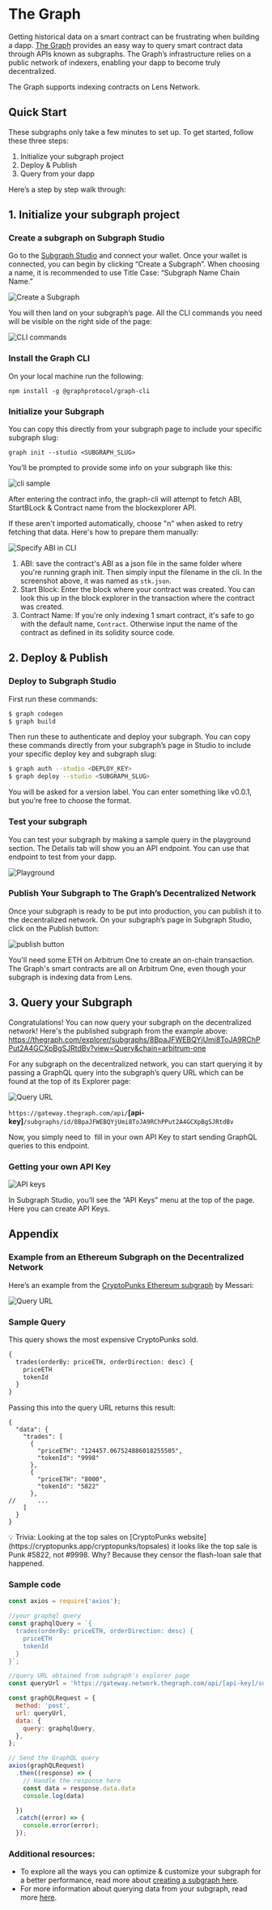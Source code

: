# The Graph 

Getting historical data on a smart contract can be frustrating when building a dapp. [The Graph](https://thegraph.com/) provides an easy way to query smart contract data through APIs known as subgraphs. The Graph’s infrastructure relies on a public network of indexers, enabling your dapp to become truly decentralized.

The Graph supports indexing contracts on Lens Network.

## Quick Start

These subgraphs only take a few minutes to set up. To get started, follow these three steps:

1. Initialize your subgraph project
2. Deploy & Publish
3. Query from your dapp

Here’s a step by step walk through:

## 1. Initialize your subgraph project

### Create a subgraph on Subgraph Studio⁠

Go to the [Subgraph Studio](https://thegraph.com/studio/) and connect your wallet. Once your wallet is connected, you can begin by clicking “Create a Subgraph”. When choosing a name, it is recommended to use Title Case: “Subgraph Name Chain Name.”

![Create a Subgraph](https://raw.githubusercontent.com/alinobrasil/the_graph_getting_started/refs/heads/lens/img/studio-create-subgraph.png)


You will then land on your subgraph’s page. All the CLI commands you need will be visible on the right side of the page:

![CLI commands](https://raw.githubusercontent.com/alinobrasil/the_graph_getting_started/refs/heads/lens/img/studio-graphcli-commands.png)


### Install the Graph CLI⁠

On your local machine run the following:
```
npm install -g @graphprotocol/graph-cli
```

### Initialize your Subgraph⁠

You can copy this directly from your subgraph page to include your specific subgraph slug:
```
graph init --studio <SUBGRAPH_SLUG>
```
You’ll be prompted to provide some info on your subgraph like this:

![cli sample](https://raw.githubusercontent.com/alinobrasil/the_graph_getting_started/refs/heads/lens/img/cli-sample.webp)


After entering the contract info, the graph-cli will attempt to fetch ABI, StartBLock & Contract name from the blockexplorer API. 

If these aren't imported automatically, choose "n" when asked to retry fetching that data. Here's how to prepare them manually:

![Specify ABI in CLI](https://raw.githubusercontent.com/alinobrasil/the_graph_getting_started/refs/heads/lens/img/cli-specify-abi.png)

1. ABI: save the contract's ABI as a json file in the same folder where you're running graph init. Then simply input the filename in the cli. In the screenshot above, it was named as `stk.json`.
2. Start Block: Enter the block where your contract was created. You can look this up in the block explorer in the transaction where the contract was created. 
3. Contract Name: If you're only indexing 1 smart contract, it's safe to go with the default name, `Contract`. Otherwise input the name of the contract as defined in its solidity source code.


## 2. Deploy & Publish

### Deploy to Subgraph Studio⁠

First run these commands:

```bash
$ graph codegen
$ graph build
```

Then run these to authenticate and deploy your subgraph. You can copy these commands directly from your subgraph’s page in Studio to include your specific deploy key and subgraph slug:

```bash
$ graph auth --studio <DEPLOY_KEY>
$ graph deploy --studio <SUBGRAPH_SLUG>
```

You will be asked for a version label. You can enter something like v0.0.1, but you’re free to choose the format.

### Test your subgraph⁠

You can test your subgraph by making a sample query in the playground section. The Details tab will show you an API endpoint. You can use that endpoint to test from your dapp.

![Playground](https://raw.githubusercontent.com/alinobrasil/the_graph_getting_started/refs/heads/lens/img/studio-playground.png)


### Publish Your Subgraph to The Graph’s Decentralized Network

Once your subgraph is ready to be put into production, you can publish it to the decentralized network. On your subgraph’s page in Subgraph Studio, click on the Publish button:

![publish button](https://raw.githubusercontent.com/alinobrasil/the_graph_getting_started/refs/heads/lens/img/studio-publish-button.png)


You'll need some ETH on Arbitrum One to create an on-chain transaction. The Graph's smart contracts are all on Arbitrum One, even though your subgraph is indexing data from Lens. 



## 3. Query your Subgraph

Congratulations! You can now query your subgraph on the decentralized network! Here's the published subgraph from the example above: https://thegraph.com/explorer/subgraphs/8BpaJFWEBQYjUmi8ToJA9RChPPut2A4GCXpBgSJRtdBv?view=Query&chain=arbitrum-one

For any subgraph on the decentralized network, you can start querying it by passing a GraphQL query into the subgraph’s query URL which can be found at the top of its Explorer page:

![Query URL](https://raw.githubusercontent.com/alinobrasil/the_graph_getting_started/refs/heads/lens/img/explorer-lensMytoken-query-url.png)


`https://gateway.thegraph.com/api/`**[api-key]**`/subgraphs/id/8BpaJFWEBQYjUmi8ToJA9RChPPut2A4GCXpBgSJRtdBv`

Now, you simply need to  fill in your own API Key to start sending GraphQL queries to this endpoint.

### Getting your own API Key

![API keys](https://raw.githubusercontent.com/alinobrasil/the_graph_getting_started/refs/heads/main/img/getting-api-key.png)


In Subgraph Studio, you’ll see the “API Keys” menu at the top of the page. Here you can create API Keys.

## Appendix

### Example from an Ethereum Subgraph on the Decentralized Network

Here’s an example from the [CryptoPunks Ethereum subgraph](https://thegraph.com/explorer/subgraphs/HdVdERFUe8h61vm2fDyycHgxjsde5PbB832NHgJfZNqK) by Messari:

![Query URL](https://raw.githubusercontent.com/alinobrasil/the_graph_getting_started/refs/heads/main/img/explorer-query-url.png)


### Sample Query

This query shows the most expensive CryptoPunks sold.

```graphql
{
  trades(orderBy: priceETH, orderDirection: desc) {
    priceETH
    tokenId
  }
}

```

Passing this into the query URL returns this result:

```
{
  "data": {
    "trades": [
      {
        "priceETH": "124457.067524886018255505",
        "tokenId": "9998"
      },
      {
        "priceETH": "8000",
        "tokenId": "5822"
      },
//      ...
    ]
  }
}
```

<aside>
💡 Trivia: Looking at the top sales on [CryptoPunks website](https://cryptopunks.app/cryptopunks/topsales) it looks like the top sale is Punk #5822, not #9998. Why? Because they censor the flash-loan sale that happened.
</aside>

### Sample code

```jsx
const axios = require('axios');

//your graphql query
const graphqlQuery = `{
  trades(orderBy: priceETH, orderDirection: desc) {
    priceETH
    tokenId
  }
}`;

//query URL obtained from subgraph's explorer page
const queryUrl = 'https://gateway.network.thegraph.com/api/[api-key]/subgraphs/id/HdVdERFUe8h61vm2fDyycHgxjsde5PbB832NHgJfZNqK'

const graphQLRequest = {
  method: 'post',
  url: queryUrl,
  data: {
    query: graphqlQuery,
  },
};

// Send the GraphQL query
axios(graphQLRequest)
  .then((response) => {
    // Handle the response here
    const data = response.data.data
    console.log(data)

  })
  .catch((error) => {
    console.error(error);
  });
```

### Additional resources:

- To explore all the ways you can optimize & customize your subgraph for a better performance, read more about [creating a subgraph here](https://thegraph.com/docs/en/developing/creating-a-subgraph/).
- For more information about querying data from your subgraph, read more [here](https://thegraph.com/docs/en/querying/querying-the-graph/).
